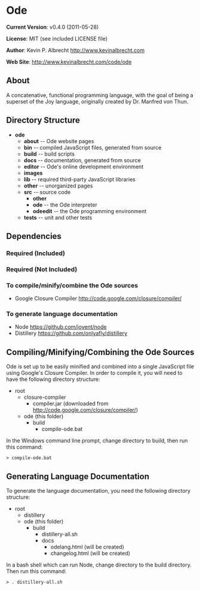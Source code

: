 Ode
===

__Current Version__:
v0.4.0 (2011-05-28)

__License__:
MIT (see included LICENSE file)

__Author__:
Kevin P. Albrecht <http://www.kevinalbrecht.com>
        
__Web Site__:
<http://www.kevinalbrecht.com/code/ode>

About
-----

A concatenative, functional programming language, with the goal of being a superset of
the Joy language, originally created by Dr. Manfred von Thun.

Directory Structure
-------------------

* __ode__
  * __about__ -- Ode website pages
  * __bin__ -- compiled JavaScript files, generated from source
  * __build__ -- build scripts
  * __docs__ -- documentation, generated from source
  * __editor__ -- Ode's online development environment
  * __images__
  * __lib__ -- required third-party JavaScript libraries
  * __other__ -- unorganized pages
  * __src__ -- source code
    * __other__
    * __ode__ -- the Ode interpreter
    * __odeedit__ -- the Ode programming environment
  * __tests__ -- unit and other tests

Dependencies
------------

### Required (Included)

### Required (Not Included)

### To compile/minify/combine the Ode sources

* Google Closure Compiler <http://code.google.com/closure/compiler/>

### To generate language documentation

* Node <https://github.com/joyent/node>
* Distillery <https://github.com/onlyafly/distillery>

Compiling/Minifying/Combining the Ode Sources
---------------------------------------------

Ode is set up to be easily minified and combined into a single JavaScript file
using Google's Closure Compiler. In order to compile it, you will need to have
the following directory structure:

* root
  * closure-compiler
    * compiler.jar (downloaded from <http://code.google.com/closure/compiler/>)
  * ode (this folder)
    * build
      * compile-ode.bat
      
In the Windows command line prompt, change directory to build, then
run this command:

    > compile-ode.bat

Generating Language Documentation
---------------------------------

To generate the language documentation, you need the following directory
structure:

* root
  * distillery
  * ode (this folder)
    * build
      * distillery-all.sh
      * docs
        * odelang.html (will be created)
        * changelog.html (will be created)

In a bash shell which can run Node, change directory to the build
directory. Then run this command:

    > . distillery-all.sh